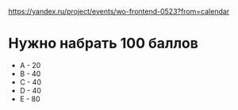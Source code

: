 https://yandex.ru/project/events/wo-frontend-0523?from=calendar

# Нужно набрать 100 баллов
* А - 20
* B - 40
* C - 40
* D - 40
* E - 80

